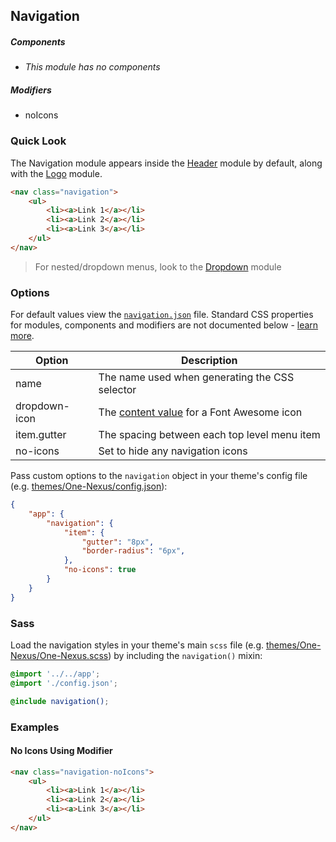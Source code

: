 ## Navigation

##### Components

* _This module has no components_

##### Modifiers

* noIcons

### Quick Look

The Navigation module appears inside the [Header](https://github.com/esr360/One-Nexus/tree/master/src/modules/objects/header) module by default, along with the [Logo](https://github.com/esr360/One-Nexus/tree/master/src/modules/objects/logo) module.

```html
<nav class="navigation">
    <ul>
        <li><a>Link 1</a></li>
        <li><a>Link 2</a></li>
        <li><a>Link 3</a></li>
    </ul>
</nav>
```

> For nested/dropdown menus, look to the [Dropdown](https://github.com/esr360/One-Nexus/tree/master/src/modules/objects/dropdown) module

### Options

For default values view the [`navigation.json`](navigation.json) file. Standard CSS properties for modules, components and modifiers are not documented below - [learn more](https://github.com/esr360/Synergy/wiki/Configuring-a-Module#pass-custom-css-to-modules).

<table class="table">
    <thead>
        <tr>
            <th>Option</th>
            <th>Description</th>
        </tr>
    </thead>
    <tbody>
        <tr>
            <td>name</td>
            <td>The name used when generating the CSS selector</td>
        </tr>
        <tr>
            <td>dropdown-icon</td>
            <td>The <a href="http://astronautweb.co/snippet/font-awesome/" target="blank">content value</a> for a Font Awesome icon</td>
        </tr>
        <tr>
            <td>item.gutter</td>
            <td>The spacing between each top level menu item</td>
        </tr>
        <tr>
            <td>no-icons</td>
            <td>Set to hide any navigation icons</td>
        </tr>
    </tbody>
</table>

Pass custom options to the `navigation` object in your theme's config file (e.g. [themes/One-Nexus/config.json](../../../themes/One-Nexus/config.json)):

```json
{
    "app": {
        "navigation": {
            "item": {
                "gutter": "8px",
                "border-radius": "6px",
            },
            "no-icons": true
        }
    }
}
```

### Sass

Load the navigation styles in your theme's main `scss` file (e.g. [themes/One-Nexus/One-Nexus.scss](../../../themes/One-Nexus/One-Nexus.scss)) by including the `navigation()` mixin:

```scss
@import '../../app';
@import './config.json';

@include navigation();
```

### Examples

#### No Icons Using Modifier

```html
<nav class="navigation-noIcons">
    <ul>
        <li><a>Link 1</a></li>
        <li><a>Link 2</a></li>
        <li><a>Link 3</a></li>
    </ul>
</nav>
```